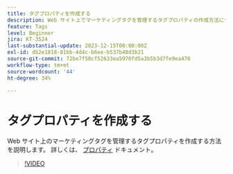 ```yaml
---
title: タグプロパティを作成する
description: Web サイト上でマーケティングタグを管理するタグプロパティの作成方法について説明します。
feature: Tags
level: Beginner
jira: KT-3524
last-substantial-update: 2023-12-15T00:00:00Z
exl-id: db2e1818-81bb-4d4c-b6ee-b537b48d3b21
source-git-commit: 72be7f50cf52633ea5970fd5a3b5b3d7fe9ea470
workflow-type: tm+mt
source-wordcount: '44'
ht-degree: 34%

---
```


# タグプロパティを作成する

Web サイト上のマーケティングタグを管理するタグプロパティを作成する方法を説明します。 詳しくは、 [プロパティ](https://experienceleague.adobe.com/docs/experience-platform/tags/admin/companies-and-properties.html?lang=ja) ドキュメント。

>[!VIDEO](https://video.tv.adobe.com/v/28727/?learn=on)
